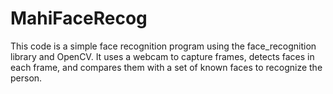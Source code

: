# MahiFaceRecog
This code is a simple face recognition program using the face_recognition library and OpenCV. It uses a webcam to capture frames, detects faces in each frame, and compares them with a set of known faces to recognize the person.   
